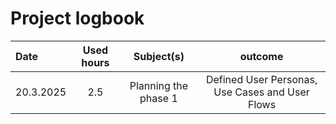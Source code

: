 # Project logbook

| Date  | Used hours | Subject(s) |  outcome |
| :---  |     :---:      |     :---:      |     :---:      |
| 20.3.2025 | 2.5 | Planning the phase 1  | Defined User Personas, Use Cases and User Flows  |